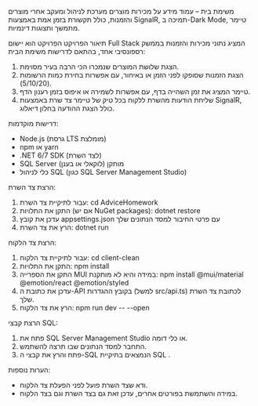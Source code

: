 משימת בית – עמוד מידע על מכירות מוצרים 
מערכת לניהול ומעקב אחרי מוצרים והזמנות, כולל תקשורת בזמן אמת באמצעות SignalR, תמיכה ב-Dark Mode, טיימר מתמשך ותצוגות דינמיות.

תיאור הפרויקט
הפרויקט הוא יישום Full Stack המציג נתוני מכירות והזמנות בממשק רספונסיבי אחד, בהתאם לדרישות משימת הבית:
1.	הצגת שלושת המוצרים שנמכרו הכי הרבה בעיר מסוימת.
2.	הצגת הזמנות שסופקו לפני הזמן או באיחור, עם אפשרות בחירת כמות הרשומות (5/10/20).
3.	טיימר המציג את זמן השהייה בדף, עם אפשרות לשמירה או איפוס בזמן רענון הדף.
4.	שליחת הודעות מהשרת ללקוח בכל טיק של טיימר צד שרת באמצעות SignalR, כולל הצגת ההודעה בחלון דיאלוג.

דרישות מוקדמות:
- Node.js (גרסת LTS מומלצת)
- npm או yarn
- .NET 6/7 SDK (לצד השרת)
- SQL Server מותקן (לוקאלי או בענן)
- כלי לניהול SQL (כגון SQL Server Management Studio)

הרצת צד השרת:
1. עבור לתיקיית צד השרת:
   cd AdviceHomework
2. התקן את התלויות (אם יש NuGet packages):
   dotnet restore
3. עדכן את קובץ appsettings.json עם פרטי החיבור למסד הנתונים שלך
4. הרץ את צד השרת:
   dotnet run

הרצת צד הלקוח:
1. עבור לתיקיית צד הלקוח:
   cd client-clean
2. התקן את התלויות:
   npm install
3. התקן את הספרייה MUI במידה והיא לא מותקנת:
   npm install @mui/material @emotion/react @emotion/styled
4. עדכן את כתובת ה-API בקובץ ההגדרות (למשל src/api.ts) לכתובת צד השרת שלך.
5. הרץ את צד הלקוח:
   npm run dev -- --open

הרצת קבצי SQL:
1. פתח את SQL Server Management Studio או כלי דומה.
2. התחבר למסד הנתונים שבו תרצה להשתמש.
3. פתח והרץ את קבצי ה-SQL הנמצאים בתיקיית SQL .
 
הערות נוספות:
- ודא שצד השרת פועל לפני הפעלת צד הלקוח.
- במידה והשתמשת בפורטים אחרים, עדכן זאת גם בצד השרת וגם בצד הלקוח.
